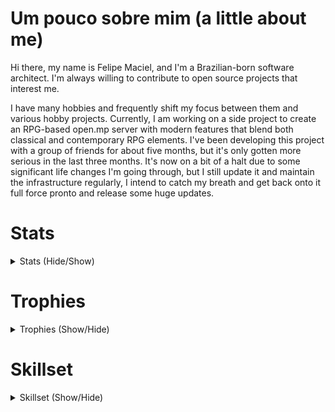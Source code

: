 # Um pouco sobre mim (a little about me)
Hi there, my name is Felipe Maciel, and I'm a Brazilian-born software architect. I'm always willing to contribute to open source projects that interest me.

I have many hobbies and frequently shift my focus between them and various hobby projects. Currently, I am working on a side project to create an RPG-based open.mp server with modern features that blend both classical and contemporary RPG elements. I've been developing this project with a group of friends for about five months, but it's only gotten more serious in the last three months. It's now on a bit of a halt due to some significant life changes I'm going through, but I still update it and maintain the infrastructure regularly, I intend to catch my breath and get back onto it full force pronto and release some huge updates.



# Stats
<details>
  <summary open>Stats (Hide/Show)</summary>
  <img src="https://github-readme-stats.vercel.app/api?username=LESS14&theme=dark" alt="Github Stats"><br/>
  <img src="https://github-readme-stats.vercel.app/api/top-langs/?username=LESS14&theme=dark&langs_count=8&layout=compact&exclude_repo=QR-code-generator&hide=js,html,vue,pawn,css" alt="Github Stats"><br/>
  <a href="https://wakatime.com/@LESS14"><img src="https://wakatime.com/badge/user/018e83bd-2c15-4cd2-984f-a9fb0a3fd9f2.svg" alt="Wakatime Badge"></a><br/>
</details>

# Trophies
<details>
  <summary>Trophies (Show/Hide)</summary>
  <img src="https://github-profile-trophy.vercel.app/?username=LESS14&theme=onedark&row=3&column=2" alt="Github Trophies">
</details>

# Skillset
<details>
<summary>Skillset (Show/Hide)</summary>
<img src="https://skillicons.dev/icons?i=c,cpp,html,css,js,ts,nextjs,php,nodejs,mongo,mysql,tailwind,arduino,bootstrap,fortran,kotlin,vite,react,cs,java,r,wordpress,angular,python,docker,go,svelte,firebase,styledcomponents,swift" alt="Habilidades">
</details>


